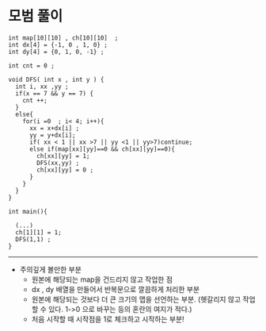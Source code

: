 # 모범 풀이 
```
int map[10][10] , ch[10][10]  ; 
int dx[4] = {-1, 0 , 1, 0} ; 
int dy[4] = {0, 1, 0, -1} ; 

int cnt = 0 ; 

void DFS( int x , int y ) { 
  int i, xx ,yy ; 
  if(x == 7 && y == 7) {
    cnt ++; 
  }
  else{
    for(i =0  ; i< 4; i++){
      xx = x+dx[i] ; 
      yy = y+dx[i]; 
      if( xx < 1 || xx >7 || yy <1 || yy>7)continue; 
      else if(map[xx][yy]==0 && ch[xx][yy]==0){
        ch[xx][yy] = 1; 
        DFS(xx,yy) ; 
        ch[xx][yy] = 0 ; 
      }
    }
  }
}

int main(){

  (...)
  ch[1][1] = 1; 
  DFS(1,1) ; 
}
```

----
- 주의깊게 볼만한 부분
    + 원본에 해당되는 map을 건드리지 않고 작업한 점
    + dx , dy 배열을 만들어서 반복문으로 깔끔하게 처리한 부분 
    + 원본에 해당되는 것보다 더 큰 크기의 맵을 선언하는 부분.
    (헷갈리지 않고 작업할 수 있다. 1->0 으로 바꾸는 등의 혼란의 여지가 적다.) 
    + 처음 시작할 때 시작점을 1로 체크하고 시작하는 부분! 
